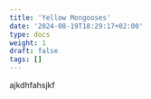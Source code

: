 ```yaml
---
title: 'Yellow Mongooses'
date: '2024-08-19T18:29:17+02:00'
type: docs
weight: 1
draft: false
tags: []
---
```


ajkdhfahsjkf